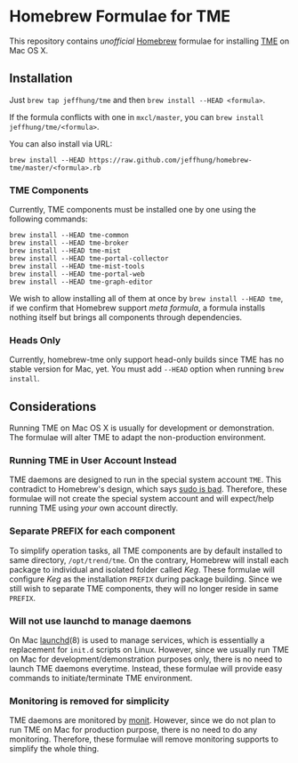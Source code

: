 Homebrew Formulae for TME
=========================

This repository contains *unofficial* [Homebrew][brew] formulae for installing
[TME][tme] on Mac OS X.

Installation
------------

Just `brew tap jeffhung/tme` and then `brew install --HEAD <formula>`.

If the formula conflicts with one in `mxcl/master`, you can
`brew install jeffhung/tme/<formula>`.

You can also install via URL:

	brew install --HEAD https://raw.github.com/jeffhung/homebrew-tme/master/<formula>.rb

### TME Components

Currently, TME components must be installed one by one using the following
commands:

	brew install --HEAD tme-common
	brew install --HEAD tme-broker
	brew install --HEAD tme-mist
	brew install --HEAD tme-portal-collector
	brew install --HEAD tme-mist-tools
	brew install --HEAD tme-portal-web
	brew install --HEAD tme-graph-editor

We wish to allow installing all of them at once by `brew install --HEAD tme`,
if we confirm that Homebrew support *meta formula*, a formula installs nothing
itself but brings all components through dependencies.

### Heads Only

Currently, homebrew-tme only support head-only builds since TME has no stable
version for Mac, yet. You must add `--HEAD` option when running `brew install`.

Considerations
--------------

Running TME on Mac OS X is usually for development or demonstration. The
formulae will alter TME to adapt the non-production environment.

### Running TME in User Account Instead

TME daemons are designed to run in the special system account `TME`. This
contradict to Homebrew's design, which says [sudo is bad][badsudo].  Therefore,
these formulae will not create the special system account and will expect/help
running TME using *your* own account directly.

### Separate PREFIX for each component

To simplify operation tasks, all TME components are by default installed to
same directory, `/opt/trend/tme`. On the contrary, Homebrew will install each
package to individual and isolated folder called *Keg*. These formulae will
configure *Keg* as the installation `PREFIX` during package building. Since we
still wish to separate TME components, they will no longer reside in same
`PREFIX`.

### Will not use launchd to manage daemons

On Mac [launchd][launchd](8) is used to manage services, which is essentially
a replacement for `init.d` scripts on Linux. However, since we usually run TME
on Mac for development/demonstration purposes only, there is no need to launch
TME daemons everytime. Instead, these formulae will provide easy commands to
initiate/terminate TME environment.

### Monitoring is removed for simplicity

TME daemons are monitored by [monit][monit]. However, since we do not plan to
run TME on Mac for production purpose, there is no need to do any monitoring.
Therefore, these formulae will remove monitoring supports to simplify the whole
thing.


[brew]: http://mxcl.github.com/homebrew/
[tme]:  http://trendmicro.github.com/tme/
[badsudo]: https://github.com/mxcl/homebrew/wiki/FAQ#wiki-sudo
[launchd]: http://en.wikipedia.org/wiki/Launchd
[monit]:   http://mmonit.com/monit/
